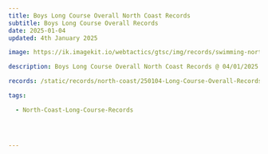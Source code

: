 ```yaml
---
title: Boys Long Course Overall North Coast Records
subtitle: Boys Long Course Overall Records
date: 2025-01-04
updated: 4th January 2025

image: https://ik.imagekit.io/webtactics/gtsc/img/records/swimming-north-coast-400x600.jpg

description: Boys Long Course Overall North Coast Records @ 04/01/2025

records: /static/records/north-coast/250104-Long-Course-Overall-Records-Boys.pdf

tags:

  - North-Coast-Long-Course-Records




---
```






